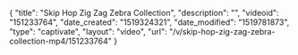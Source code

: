 {
    "title": "Skip Hop Zig Zag Zebra Collection",
    "description": "",
    "videoid": "151233764",
    "date_created": "1519324321",
    "date_modified": "1519781873",
    "type": "captivate",
    "layout": "video",
    "url": "\/v\/skip-hop-zig-zag-zebra-collection-mp4\/151233764"
}